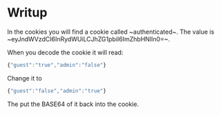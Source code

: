 # Writup

In the cookies you will find a cookie called ~authenticated~. The value is ~eyJndWVzdCI6InRydWUiLCJhZG1pbiI6ImZhbHNlIn0=~.

When you decode the cookie it will read:

```javascript
{"guest":"true","admin":"false"}
```

Change it to 

```javascript
{"guest":"false","admin":"true"}
```

The put the BASE64 of it back into the cookie.
